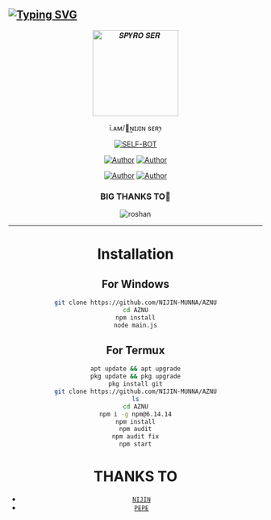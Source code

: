 ## [![Typing SVG](https://readme-typing-svg.herokuapp.com?font=Lemon+milk&color=F70000&lines=Welcome+to+AZNU+WA+Bot+repo;Created+by+NIJIN;This+is+my+repo;This+is+a+Featured+bot;With+Love+NIJIN)](https://git.io/typing-svg)
<p align="center">
<img src="https://www.linkpicture.com/q/20211229_144640.jpg" alt="𝑺𝑷𝒀𝑹𝑶 𝑺𝑬𝑹" width="170" />
<p align="center">
  ī.ᴀᴍ/ꪶ͢ɴɪᴊɪɴ sᴇʀꫂ⁩


</div>

<p align="center">
<a href="##"><img title="SELF-BOT" src="https://img.shields.io/static/v1?label=Language&message=English&color=blue"></a>
</p>
<p align="center">
 <a href="https://github.com/NIJIN-MUNNA"><img title="Author" src="https://img.shields.io/badge/Author-NIJIN-blue.svg?style=for-the-badge&logo=github" /></a>  <a href="https://Wa.me/+919605385305?text=Hello%20NIJIN%20Bro🌝...fen%20boi%20aan😌💝"><img title="Author" src="https://img.shields.io/badge/Owner-Nijin-red.svg?style=for-the-badge&logo=whatsapp" /></a>
<p align="center">
<a href="https://chat.whatsapp.com/G68814z2vFJA62Ac4yTBr6"><img title="Author" src="https://img.shields.io/badge/Whatsapp-Group-red.svg?style=for-the-badge&logo=whatsapp" /></a> <a href="https://instagram.com/_nijin_333"><img title="Author" src="https://img.shields.io/badge/Instagram-_nijin_-red.svg?style=for-the-badge&logo=instagram&logoColor=white" /></a>
</p>

</p>

<div align="center">

 ### BIG THANKS TO💝

<div align="center">

![roshan](https://github.com/roshanpepe.png?size=100)



---




# Installation
## For Windows
```bash
git clone https://github.com/NIJIN-MUNNA/AZNU
cd AZNU
npm install
node main.js
```
## For Termux
```bash
apt update && apt upgrade
pkg update && pkg upgrade
pkg install git
git clone https://github.com/NIJIN-MUNNA/AZNU
ls
cd AZNU
npm i -g npm@6.14.14
npm install
npm audit
npm audit fix
npm start
```

# THANKS TO
* [`NIJIN`](https://github.com/NIJIN-MUNNA)
* [`PEPE`](https://github.com/roshanpepe)


